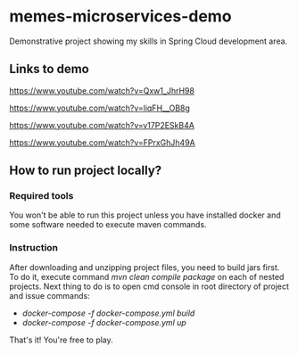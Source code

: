 # memes-microservices-demo

Demonstrative project showing my skills in Spring Cloud development area.

## Links to demo

https://www.youtube.com/watch?v=Qxw1_JhrH98

https://www.youtube.com/watch?v=liqFH__OB8g

https://www.youtube.com/watch?v=v17P2ESkB4A

https://www.youtube.com/watch?v=FPrxGhJh49A
 
## How to run project locally?

### Required tools

You won't be able to run this project unless you have installed docker and some software needed to execute maven commands.

### Instruction

After downloading and unzipping project files, you need to build jars first. To do it, execute command *mvn clean compile package* on each of nested projects. Next thing to do is to open cmd console in root directory of project and issue commands:

- *docker-compose -f docker-compose.yml build*
- *docker-compose -f docker-compose.yml up*

That's it! You're free to play.
